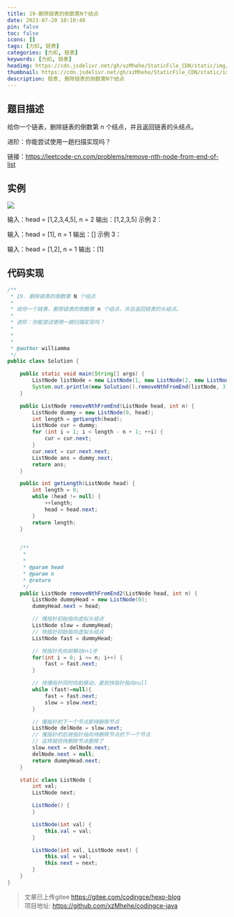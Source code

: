 ```yaml
---
title: 19-删除链表的倒数第N个结点
date: 2021-07-20 10:10:49
pin: false
toc: false
icons: []
tags: [力扣, 链表]
categories: [力扣, 链表]
keywords: [力扣, 链表]
headimg: https://cdn.jsdelivr.net/gh/xzMhehe/StaticFile_CDN/static/img/20210721100727.jpg
thumbnail: https://cdn.jsdelivr.net/gh/xzMhehe/StaticFile_CDN/static/img/20210721100727.jpg
description: 链表, 删除链表的倒数第N个结点
---
```

## 题目描述
给你一个链表，删除链表的倒数第 n 个结点，并且返回链表的头结点。

进阶：你能尝试使用一趟扫描实现吗？

链接：https://leetcode-cn.com/problems/remove-nth-node-from-end-of-list

## 实例
![](https://cdn.jsdelivr.net/gh/xzMhehe/StaticFile_CDN/static/img/20210720101547.png)


输入：head = [1,2,3,4,5], n = 2
输出：[1,2,3,5]
示例 2：

输入：head = [1], n = 1
输出：[]
示例 3：

输入：head = [1,2], n = 1
输出：[1]

## 代码实现

```java
/**
 * 19. 删除链表的倒数第 N 个结点
 *
 * 给你一个链表，删除链表的倒数第 n 个结点，并且返回链表的头结点。
 *
 * 进阶：你能尝试使用一趟扫描实现吗？
 *
 *
 *
 * @author williamma
 */
public class Solution {

    public static void main(String[] args) {
        ListNode listNode = new ListNode(1, new ListNode(2, new ListNode(5, new ListNode(9))));
        System.out.println(new Solution().removeNthFromEnd(listNode, 3));
    }

    public ListNode removeNthFromEnd(ListNode head, int n) {
        ListNode dummy = new ListNode(0, head);
        int length = getLength(head);
        ListNode cur = dummy;
        for (int i = 1; i < length - n + 1; ++i) {
            cur = cur.next;
        }
        cur.next = cur.next.next;
        ListNode ans = dummy.next;
        return ans;
    }

    public int getLength(ListNode head) {
        int length = 0;
        while (head != null) {
            ++length;
            head = head.next;
        }
        return length;
    }


    /**
     *
     *
     * @param head
     * @param n
     * @return
     */
    public ListNode removeNthFromEnd2(ListNode head, int n) {
        ListNode dummyHead = new ListNode(0);
        dummyHead.next = head;

        // 慢指针初始指向虚拟头结点
        ListNode slow = dummyHead;
        // 快指针初始指向虚拟头结点
        ListNode fast = dummyHead;

        // 快指针先向前移动n+1步
        for(int i = 0; i <= n; i++) {
            fast = fast.next;
        }

        // 快慢指针同时向前移动，直到快指针指向null
        while (fast!=null){
            fast = fast.next;
            slow = slow.next;
        }

        // 慢指针的下一个节点即待删除节点
        ListNode delNode = slow.next;
        // 慢指针的后继指针指向待删除节点的下一个节点
        // 这样就将待删除节点删除了
        slow.next = delNode.next;
        delNode.next = null;
        return dummyHead.next;
    }

    static class ListNode {
        int val;
        ListNode next;

        ListNode() {
        }

        ListNode(int val) {
            this.val = val;
        }

        ListNode(int val, ListNode next) {
            this.val = val;
            this.next = next;
        }
    }
}
```



>文章已上传gitee https://gitee.com/codingce/hexo-blog   
>项目地址: https://github.com/xzMhehe/codingce-java